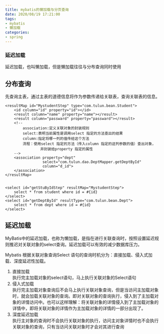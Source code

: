 ```yaml
---
title: mybatis的懒加载与分页查询
date: 2020/08/19 17:21:00
tags:
- mybatis 
- 懒加载
categories:
- spring
---
```

### 延迟加载  
延迟加载，也叫懒加载，但是懒加载往往与分布查询同时使用  

## 分布查询  
先查询主表，通过主表的道德信息将作为参数传递给关联表，查询关联表的信息。  

	<resultMap id="MystudentStep" type="com.tulun.bean.Student">  
        <id column="id" property="id"></id>  
        <result column="name" property="name"></result>  
        <result column="passward" property="passward"></result>  
        <!--
            association:定义关联对象的封装规则
            select:表明当前属性是调用select 指定的方法查出的结果
            column:指定将哪一列的值传给这个方法
            流程：使用select 指定的方法（传入column 指定的这列参数的值）查出对象，
                    并封装给property 指定的属性
        -->
        <association property="dept"
                     select="com.tulun.dao.DeptMapper.getDeptById"
                     column="d_id">
        </association>
    </resultMap>  


    <select id="getStuByIdStep" resultMap="MystudentStep">
        select * from student where id = #{id}
	</select>
	<select id="getDeptById" resultType="com.tulun.bean.Dept">
     	select * from dept where id = #{id}
	</select>

## 延迟加载  
MyBatis中的延迟加载，也称为懒加载，是指在进行关联查询时，按照设置延迟规则推迟对关联对象的select查询。延迟加载可以有效的减少数据库压力。

Mybatis 根据关联对象查询Select 语句的查询时机分为：直接加载、侵入式加载、深度延迟性加载。  

1. 直接加载  
执行完主加载对象的select语句，马上执行关联对象的Select语句
2. 侵入式加载  
执行完主加载对象查询后不会马上执行关联对象查询，但是当访问主加载对象时，就会加载关联对象的查询。即对关联对象的查询执行，侵入到了主加载对象的详情访问中。也可以这样理解：将关联对象的详情侵入到了主加载对象的详情中，即将关联对象的详情作为主加载对象的详情的一部分出现了。  
3. 深度延迟加载  
执行主对象的查询时不会执行关联对象的执行，访问主对象详情时也不会执行关联对象的查询，只有当访问关联对象时才会对其进行查询 
